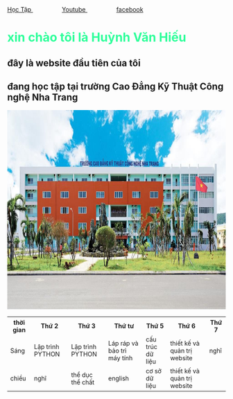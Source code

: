 <html>
 <head>
   <body background="aaa.ipg">
    <a href="https://huynhvanhieuu.github.io/index2.html"> Học Tập </a>&nbsp;&nbsp;&nbsp;&nbsp;&nbsp;&nbsp;&nbsp;&nbsp;&nbsp;&nbsp;&nbsp;&nbsp;&nbsp;&nbsp;&nbsp;&nbsp;
 <a href="https://www.youtube.com/"> Youtube </a>&nbsp;&nbsp;&nbsp;&nbsp;&nbsp;&nbsp;&nbsp;&nbsp;&nbsp;&nbsp;&nbsp;&nbsp;&nbsp;&nbsp;&nbsp;&nbsp;
  <a href="https://www.facebook.com/huynhvanhieuu"> facebook </a> 
    <h1 style="color:#2EFE9A;">xin chào tôi là Huỳnh Văn Hiếu </h1>
  <h2> đây là website đầu tiên của tôi </h2>
  <h2> đang học tập tại trường Cao Đẳng Kỹ Thuật Công nghệ Nha Trang </h2>
<img src="22.jpg" alt="c" width="660" height="460">
 </head> 
  </body> 
 <table boder=1>
<tr>
    <th>thời gian</th>
    <th>Thứ 2</th>
    <th>Thứ 3</th>
    <th>Thứ tư</th>
    <th>Thứ 5</th>
    <th>Thứ 6</th>
    <th>Thứ  7</th>
  </tr>
  <tr>
    <td>Sáng</td>
      <td>Lập trình PYTHON</td>
      <td>Lập trình PYTHON</td>
      <td>Láp ráp và bảo trì máy tính</td>
      <td> cấu trúc dữ liệu</td>
    <td>thiết kế và quản trị website</td>
    <td>nghĩ</td>
  </tr>
  <tr>
    <td>chiều</td>
      <td>nghĩ</td>
      <td>thể dục thể chất</td>
      <td>english</td>
      <td>cơ sở dữ liệu</td>
    <td>thiết kế và quản trị website </td>
    <td></td>
  </tr>
</table>
</body>
</html>
